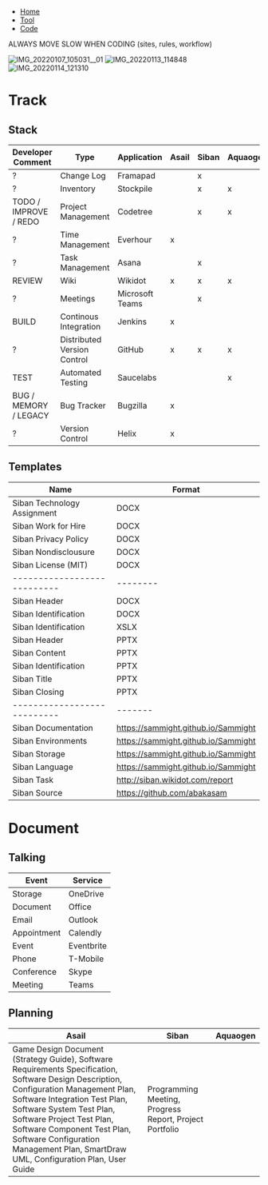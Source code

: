 
- [Home](https://sammight.github.io/Sammight/index)
- [Tool](https://sammight.github.io/Sammight/coding)
- [Code](https://sammight.github.io/Sammight/source)

ALWAYS MOVE SLOW WHEN CODING (sites, rules, workflow)

![IMG_20220107_105031__01](https://user-images.githubusercontent.com/58202540/148578048-45b8229e-8a9e-4d2b-8fbb-d188edfd52a0.jpg)
![IMG_20220113_114848](https://user-images.githubusercontent.com/58202540/149382773-4a95f308-4fa8-4afe-8a30-5a7765487aa2.jpg)
![IMG_20220114_121310](https://user-images.githubusercontent.com/58202540/149566969-fb05c6b3-22fd-4731-986e-410fcb562920.jpg)

# Track

## Stack
Developer Comment | Type | Application | Asail | Siban | Aquaogen
------------------|------|-------------|-------|-------|---------
? | Change Log | Framapad | | x | 
? | Inventory | Stockpile | | x | x
TODO / IMPROVE / REDO | Project Management | Codetree | | x | x
? | Time Management | Everhour | x | |
? | Task Management | Asana | | x |
REVIEW | Wiki | Wikidot | x | x | x
? | Meetings | Microsoft Teams |  | x | 
BUILD | Continous Integration | Jenkins | x | |
? | Distributed Version Control | GitHub | x | x | x
TEST | Automated Testing | Saucelabs | | | x  
BUG / MEMORY / LEGACY | Bug Tracker | Bugzilla | x | |
? | Version Control | Helix | x | | |

## Templates

Name                       | Format
---------------------------|--------
Siban Technology Assignment| DOCX
Siban Work for Hire        | DOCX
Siban Privacy Policy       | DOCX
Siban Nondisclousure       | DOCX
Siban License (MIT)        | DOCX
---------------------------|--------
Siban Header               | DOCX
Siban Identification       | DOCX
Siban Identification       | XSLX
Siban Header               | PPTX
Siban Content              | PPTX
Siban Identification       | PPTX
Siban Title                | PPTX
Siban Closing              | PPTX
---------------------------|-------
Siban Documentation | https://sammight.github.io/Sammight
Siban Environments  | https://sammight.github.io/Sammight
Siban Storage       | https://sammight.github.io/Sammight
Siban Language      | https://sammight.github.io/Sammight
Siban Task          | http://siban.wikidot.com/report
Siban Source        | https://github.com/abakasam

# Document

## Talking
Event | Service
------|--------
Storage | OneDrive
Document | Office
Email | Outlook
Appointment | Calendly
Event | Eventbrite
Phone | T-Mobile
Conference | Skype
Meeting | Teams

## Planning

Asail | Siban | Aquaogen
------|-------|---------
Game Design Document (Strategy Guide), Software Requirements Specification, Software Design Description, Configuration Management Plan, Software Integration Test Plan, Software System Test Plan, Software Project Test Plan, Software Component Test Plan, Software Configuration Management Plan, SmartDraw UML, Configuration Plan, User Guide | Programming Meeting, Progress Report, Project Portfolio | 
